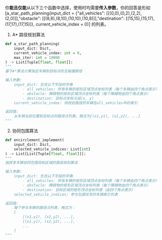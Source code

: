 你**能且仅能**从以下三个函数中选择，使用时均需要**传入参数**，你的回答是形如[a_star_path_planning(input_dict = {"all_vehicles": [[(0,0),(0,2),(2,2),(2,0)]],"obstacle": [[(8,8),(8,10),(10,10),(10,8)]],"destination": [(15,15),(15,17),(17,17),(17,15)]}, current_vehicle_index = 0)] 的列表。
1. A* 路径规划算法
```python
def a_star_path_planning(
    input_dict: Dict, 
    current_vehicle_index: int = 0, 
    max_iter: int = 10000
) -> List[Tuple[float, float]]:
"""
基于A*算法计算指定车辆到目标点的无碰撞路径

输入参数:
    input_dict: 包含以下字段的字典
        - all_vehicles: 所有车辆的矩形区域顶点坐标列表（每个车辆由四个角点表示）
        - obstacle: 障碍物的矩形区域顶点坐标列表（每个障碍物由四个角点表示）
        - destination: 目标点坐标元组(x, y)
    current_vehicle_index: 待规划路径的车辆在all_vehicles中的索引

返回值:
    从车辆当前位置到目标点的路径点列表，格式为[(x1,y1), (x2,y2), ...]
"""
```
2. 协同包围算法
```python
def encirclement_implement(
    input_dict: Dict, 
    selected_vehicle_indices: List[int]
) -> List[List[Tuple[float, float]]]:
"""
指挥多车辆协同包围目标区域的路径规划算法

输入参数:
    input_dict: 包含以下字段的字典
        - all_vehicles: 所有车辆的矩形区域顶点坐标列表（每个车辆由四个角点表示）
        - obstacle: 障碍物的矩形区域顶点坐标列表（每个障碍物由四个角点表示）
        - destination: 目标区域的矩形顶点坐标列表（由四个角点表示）
    selected_vehicle_indices: 参与包围任务的车辆索引列表

返回值:
    每个参与车辆的路径点列表，格式为：
    [
        [(x1,y1), (x2,y2), ...],
        [(x1,y1), (x2,y2), ...],
        ...
    ]
"""
```